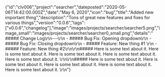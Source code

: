 {"id":"clv006","project":"searcher","dateposted":"2020-05-06T14:42:00.000Z","date":"May 6, 2020","icon":"bug","title":"Added new important thing","description":"Tons of great new features and fixes for various things","version":"0.0.6","tags":["v0.0.6","changelog"],"image":"images/projects/searcher/searcher5.png","image_small":"images/projects/searcher/searcher0_small.png","details":" ##### Change Log\r\n---\r\n - ##### Bug Fix: Opening dropdown\r\n - ##### Bug Fix: Closing dropdown\r\n - ##### Feature: New thing #1 \r\n - ##### Feature: New thing #2\r\n\r\n##### Here is some text about it. Here is some text about it. Here is some text about it. Here is some text about it. Here is some text about it.   \r\n\r\n##### Here is some text about it. Here is some text about it. Here is some text about it. Here is some text about it. Here is some text about it. \r\n"}